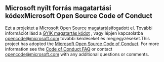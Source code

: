## <a name="microsoft-open-source-code-of-conduct"></a><span data-ttu-id="e1bdf-101">Microsoft nyílt forrás magatartási kódex</span><span class="sxs-lookup"><span data-stu-id="e1bdf-101">Microsoft Open Source Code of Conduct</span></span>
<span data-ttu-id="e1bdf-p101">Ezt a projektet a [Microsoft Open Source magatartási](https://opensource.microsoft.com/codeofconduct/)fogadott el. További információt lásd a [GYIK magatartás kódot](https://opensource.microsoft.com/codeofconduct/faq/) , vagy lépjen kapcsolatba [opencode@microsoft.com](mailto:opencode@microsoft.com) további kérdéseket és megjegyzéseket.</span><span class="sxs-lookup"><span data-stu-id="e1bdf-p101">This project has adopted the [Microsoft Open Source Code of Conduct](https://opensource.microsoft.com/codeofconduct/). For more information see the [Code of Conduct FAQ](https://opensource.microsoft.com/codeofconduct/faq/) or contact [opencode@microsoft.com](mailto:opencode@microsoft.com) with any additional questions or comments.</span></span>